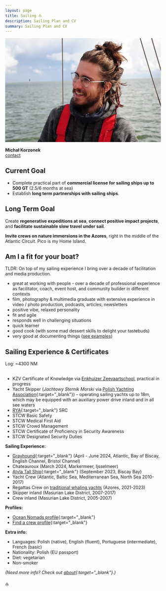```yaml
---
layout: page
title: Sailing ⛵️
description: Sailing Plan and CV
summary: Sailing Plan and CV
---
```


![Sailing Headshot](/assets/sailing-michal.jpg)

**Michał Korzonek**<br>
[contact](https://michalkorzonek.com/play-together)

## Current Goal

- Complete practical part of **commercial license for sailing ships up to 500 GT** (2.5/6 months at sea)
- Establish **long term partnerships with sailing ships**.
## Long Term Goal

Create **regenerative expeditions at sea**, **connect positive impact projects**, and **facilitate sustainable slow travel under sail**.

**Invite crews on nature immersions in the Azores**, right in the middle of the Atlantic Circuit. Pico is my Home Island.
## Am I a fit for your boat?

TLDR: On top of my sailing experience I bring over a decade of facilitation and media production.

- great at working with people - over a decade of professional experience as facilitator, coach, event host, and community builder in different contexts
- film, photography & multimedia graduate with extensive experience in video / photo production, podcasts, articles, newsletters
- positive vibe, relaxed personality
- fit and agile
- responds well in challenging situations
- quick learner
- good cook (with some mad dessert skills to delight your tastebuds)
- very good at documenting things ([see examples](/documentation))
## Sailing Experience & Certificates
Log: ~4300 NM <br><br>

- KZV Certificate of Knowledge via [Enkhuizer Zeevaartschool](https://ezsenglish.weebly.com/kzv-engl.html), practical in progress
- Yacht Skipper (*Jachtowy Sternik Morski* via [Polish Yachting Association](http://pya.org.pl/polski-zwiazek-zeglarski){:target="_blank"}) – operating sailing yachts up to 18m, which may be equipped with an auxiliary power drive inland and in all see waters
- [RYA](http://www.rya.org.uk/Pages/Home.aspx){:target="_blank"} SRC
- STCW Basic Safety
- STCW Medical First Aid
- STCW Crowd Management 
- STCW Certificate of Proficiency in Security Awareness
- STCW Designated Security Duties

**Sailing Experience:**
- [Grayhound](https://grayhoundventures.com){:target="_blank"} (April - June 2024, Atlantic, Bay of Biscay, English Channel, Bristol Channel)
- Chateauroux (March 2024, Markermeer, Ijsselmeer)
- [Atyla Tall Ship](https://atyla.org/){:target="_blank"} (September 2023, Biscay Bay)
- Yacht Crew (Atlantic, Baltic Sea, Mediterranean Sea, North Sea 2010-2017) 
- Regattas Crew on [traditional whaling yachts](https://www.forbes.com/sites/tmullen/2023/10/15/the-unique-world-of-azorean-whale-boat-racing/) (Azores, 2021-2023)
- Skipper inland (Masurian Lake District, 2007-2017)  
- Crew inland (Masurian Lake District, 2005-2007)

**Profiles:**
- [Ocean Nomads profile](https://oceannomads.mn.co/members/5854004){:target="_blank"}
- [Find a crew profile](https://www.findacrew.net/en/crew/284446){:target="_blank"}

**Extra info:**

- Languages: Polish (native), English (fluent), Portuguese (intermediate), French (basic)
- Nationality: Polish (EU passport) 
- Diet: vegetarian
- Non-smoker

*(Need more info? Check out [about](/about){:target="_blank"}.)*

⛵️